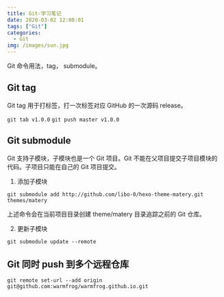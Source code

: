 ```yaml
---
title: Git-学习笔记
date: 2020-03-02 12:08:01
tags: ["Git"]
categories:
  - Git
img: /images/sun.jpg
---
```


Git 命令用法，tag， submodule。

<!-- more -->

## Git tag

Git tag 用于打标签，打一次标签对应 GitHub 的一次源码 release。

`git tab v1.0.0`
`git push master v1.0.0`

## Git submodule

Git 支持子模块，子模块也是一个 Git 项目。Git 不能在父项目提交子项目模块的代码。子项目只能在自己的 Git 项目提交。

1. 添加子模块

`git submodule add http://github.com/libo-0/hexo-theme-matery.git themes/matery`

上述命令会在当前项目目录创建 theme/matery 目录追踪之前的 Git 仓库。

2. 更新子模块

`git submodule update --remote`

## Git 同时 push 到多个远程仓库

`git remote set-url --add origin git@github.com:warmfrog/warmfrog.github.io.git`

